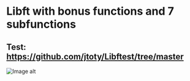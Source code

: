 # Libft with bonus functions and 7 subfunctions
## Test: https://github.com/jtoty/Libftest/tree/master
![Image alt](https://github.com/alldeady/libft/blob/master/screen_test/test.png)
